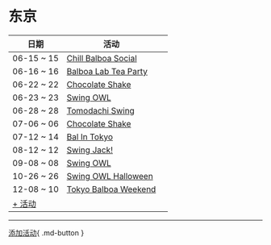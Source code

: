 # 东京

| 日期 | 活动 | |
| --- | --- | --- |
| 06-15 ~ 15 | [Chill Balboa Social](chill-balboa-social.md) |  |
| 06-16 ~ 16 | [Balboa Lab Tea Party](balboa-lab-tea-party.md) |  |
| 06-22 ~ 22 | [Chocolate Shake](chocolate-shake-06.md) |  |
| 06-23 ~ 23 | [Swing OWL](swing-owl-06.md) |  |
| 06-28 ~ 28 | [Tomodachi Swing](tomodachi-swing.md) |  |
| 07-06 ~ 06 | [Chocolate Shake](chocolate-shake-07.md) |  |
| 07-12 ~ 14 | [Bal In Tokyo](bal-in-tokyo.md) |  |
| 08-12 ~ 12 | [Swing Jack!](swing-jack.md) |  |
| 09-08 ~ 08 | [Swing OWL](swing-owl-08.md) |  |
| 10-26 ~ 26 | [Swing OWL Halloween](swing-owl-halloween.md) |  |
| 12-08 ~ 10 | [Tokyo Balboa Weekend](tokyo-balboa-weekend.md) |  |
| [+ 活动](https://github.com/swingdance/events/issues/new?assignees=&labels=add+event&projects=&template=02-add_entity.yml&title=Add%20Event%3A%20ja_JP%20%E2%80%A2%20%3CName%3E&region=ja_JP&province=Tokyo&city=Tokyo&org_id=)

---

[添加活动](https://github.com/swingdance/events/issues/new?assignees=&labels=add+event&projects=&template=02-add_entity.yml&title=Add%20Event%3A%20ja_JP%20%E2%80%A2%20%3CName%3E&region=ja_JP&province=Tokyo&city=&org_id=){ .md-button }
